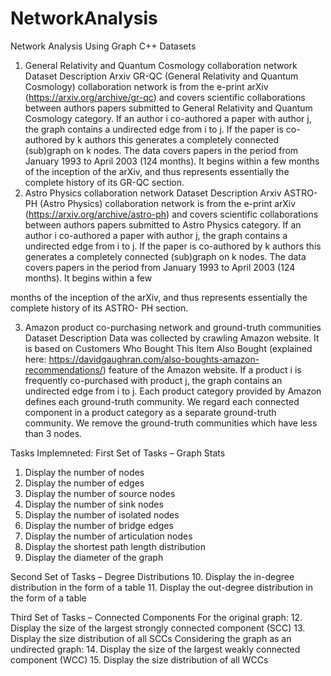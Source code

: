 # NetworkAnalysis
Network Analysis Using Graph C++
Datasets
1. General Relativity and Quantum Cosmology collaboration network Dataset
Description
Arxiv GR-QC (General Relativity and Quantum Cosmology) collaboration network is from the e-print arXiv
(https://arxiv.org/archive/gr-qc) and covers scientific collaborations between authors papers submitted
to General Relativity and Quantum Cosmology category. If an author i co-authored a paper with author j,
the graph contains a undirected edge from i to j. If the paper is co-authored by k authors this generates a
completely connected (sub)graph on k nodes.
The data covers papers in the period from January 1993 to April 2003 (124 months). It begins within a few
months of the inception of the arXiv, and thus represents essentially the complete history of its GR-QC
section.
2. Astro Physics collaboration network Dataset Description
Arxiv ASTRO-PH (Astro Physics) collaboration network is from the e-print arXiv
(https://arxiv.org/archive/astro-ph) and covers scientific collaborations between authors papers
submitted to Astro Physics category. If an author i co-authored a paper with author j, the graph contains
a undirected edge from i to j. If the paper is co-authored by k authors this generates a completely
connected (sub)graph on k nodes.
The data covers papers in the period from January 1993 to April 2003 (124 months). It begins within a few

months of the inception of the arXiv, and thus represents essentially the complete history of its ASTRO-
PH section.

3. Amazon product co-purchasing network and ground-truth communities Dataset
Description
Data was collected by crawling Amazon website. It is based on Customers Who Bought This Item Also
Bought (explained here: https://davidgaughran.com/also-boughts-amazon-recommendations/) feature
of the Amazon website. If a product i is frequently co-purchased with product j, the graph contains an
undirected edge from i to j. Each product category provided by Amazon defines each ground-truth
community.
We regard each connected component in a product category as a separate ground-truth community. We
remove the ground-truth communities which have less than 3 nodes.


Tasks Implemneted:
First Set of Tasks – Graph Stats
1. Display the number of nodes 
2. Display the number of edges 
3. Display the number of source nodes 
4. Display the number of sink nodes 
5. Display the number of isolated nodes 
6. Display the number of bridge edges 
7. Display the number of articulation nodes 
8. Display the shortest path length distribution 
9. Display the diameter of the graph 

Second Set of Tasks – Degree Distributions
10. Display the in-degree distribution in the form of a table 
11. Display the out-degree distribution in the form of a table

Third Set of Tasks – Connected Components
For the original graph:
12. Display the size of the largest strongly connected component (SCC) 
13. Display the size distribution of all SCCs 
Considering the graph as an undirected graph:
14. Display the size of the largest weakly connected component (WCC) 
15. Display the size distribution of all WCCs 



